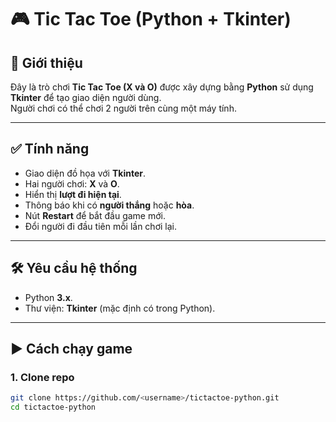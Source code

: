 # 🎮 Tic Tac Toe (Python + Tkinter)

## 📌 Giới thiệu
Đây là trò chơi **Tic Tac Toe (X và O)** được xây dựng bằng **Python** sử dụng **Tkinter** để tạo giao diện người dùng.  
Người chơi có thể chơi 2 người trên cùng một máy tính.

---

## ✅ Tính năng
- Giao diện đồ họa với **Tkinter**.
- Hai người chơi: **X** và **O**.
- Hiển thị **lượt đi hiện tại**.
- Thông báo khi có **người thắng** hoặc **hòa**.
- Nút **Restart** để bắt đầu game mới.
- Đổi người đi đầu tiên mỗi lần chơi lại.

---

## 🛠 Yêu cầu hệ thống
- Python **3.x**.
- Thư viện: **Tkinter** (mặc định có trong Python).

---

## ▶ Cách chạy game
### **1. Clone repo**
```bash
git clone https://github.com/<username>/tictactoe-python.git
cd tictactoe-python

